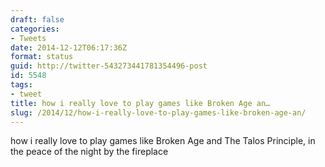 ```yaml
---
draft: false
categories:
- Tweets
date: 2014-12-12T06:17:36Z
format: status
guid: http://twitter-543273441781354496-post
id: 5548
tags:
- tweet
title: how i really love to play games like Broken Age an…
slug: /2014/12/how-i-really-love-to-play-games-like-broken-age-an/
---
```


how i really love to play games like Broken Age and The Talos Principle, in the peace of the night by the fireplace
